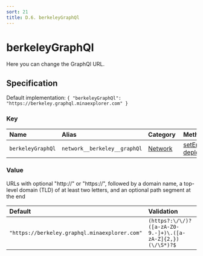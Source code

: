 ```yaml
---
sort: 21
title: D.6. berkeleyGraphQl
---
```


# berkeleyGraphQl

Here you can change the GraphQl URL.


## Specification

Default implementation: ```{ "berkeleyGraphQl": "https://berkeley.graphql.minaexplorer.com" }```

### Key

| **Name** | **Alias** | **Category** | **Methods** |  
|:--|:--|:--|:--|
| ```berkeleyGraphQl``` | ```network__berkeley__graphQl``` | [Network](../options/#network) | [setEnvironment](../features/setEnvironment.html#options), [deployContract](../features/deployContract.html#options) |

### Value

URLs with optional "http://" or "https://", followed by a domain name, a top-level domain (TLD) of at least two letters, and an optional path segment at the end

| **Default** | **Validation** | **Type** |
|:--|:--|:--|
| ```"https://berkeley.graphql.minaexplorer.com"``` | ```(https?:\/\/)?([a-zA-Z0-9.-]+)\.([a-zA-Z]{2,})(\/\S*)?$``` | ```string``` |

